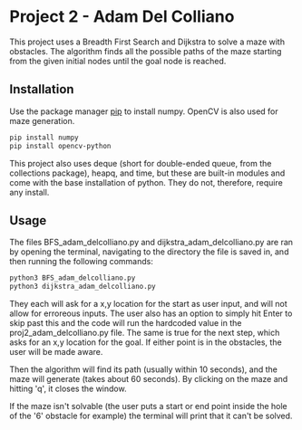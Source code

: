 # Project 2 - Adam Del Colliano

This project uses a Breadth First Search and Dijkstra to solve a maze with obstacles. The algorithm finds all the possible paths of the maze starting from the given initial nodes until the goal node is reached.

## Installation

Use the package manager [pip](https://pip.pypa.io/en/stable/) to install numpy.
OpenCV is also used for maze generation.

```bash
pip install numpy
pip install opencv-python
```

This project also uses deque (short for double-ended queue, from the collections package), heapq, and time, but these are built-in modules and come with the base installation of python. They do not, therefore, require any install.

## Usage

The files BFS_adam_delcolliano.py and dijkstra_adam_delcolliano.py are ran by opening the terminal, navigating to the directory the file is saved in, and then running the following commands:
```bash
python3 BFS_adam_delcolliano.py
python3 dijkstra_adam_delcolliano.py
```
They each will ask for a x,y location for the start as user input, and will not allow for erroreous inputs. The user also has an option to simply hit Enter to skip past this and the code will run the hardcoded value in the proj2_adam_delcolliano.py file. The same is true for the next step, which asks for an x,y location for the goal. If either point is in the obstacles, the user will be made aware.

Then the algorithm will find its path (usually within 10 seconds), and the maze will generate (takes about 60 seconds). By clicking on the maze and hitting 'q', it closes the window.

If the maze isn't solvable (the user puts a start or end point inside the hole of the '6' obstacle for example) the terminal will print that it can't be solved.
